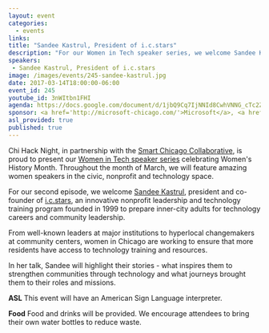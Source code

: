 ```yaml
---
layout: event
categories:
  - events 
links:
title: "Sandee Kastrul, President of i.c.stars"
description: "For our Women in Tech speaker series, we welcome Sandee Kastrul, president and co-founder of i.c.stars, an innovative nonprofit leadership and technology training program founded in 1999 to prepare inner-city adults for technology careers and community leadership."
speakers:
 - Sandee Kastrul, President of i.c.stars
image: /images/events/245-sandee-kastrul.jpg
date: 2017-03-14T18:00:00-06:00
event_id: 245
youtube_id: 3nWItbn1FHI
agenda: https://docs.google.com/document/d/1jbQ9Cq7IjNNId8CwhVNNG_cTc2ZNRvCtpTCibwY4ZE4/edit#
sponsor: <a href='http://microsoft-chicago.com/'>Microsoft</a>, <a href='http://smartchicagocollaborative.org/'>Smart Chicago</a>
asl_provided: true
published: true
---
```


Chi Hack Night, in partnership with the [Smart Chicago Collaborative](http://smartchicagocollaborative.org/), is proud to present our [Women in Tech speaker series](https://chihacknight.org/blog/2017/03/07/presenting-the-women-in-tech-speaker-series.html) celebrating Women's History Month. Throughout the month of March, we will feature amazing women speakers in the civic, nonprofit and technology space.

For our second episode, we welcome [Sandee Kastrul](https://twitter.com/SandeeKastrul), president and co-founder of [i.c.stars](http://www.icstars.org/), an innovative nonprofit leadership and technology training program founded in 1999 to prepare inner-city adults for technology careers and community leadership.

From well-known leaders at major institutions to hyperlocal changemakers at community centers, women in Chicago are working to ensure that more residents have access to technology training and resources. 

In her talk, Sandee will highlight their stories - what inspires them to strengthen communities through technology and what journeys brought them to their roles and missions.

**ASL** This event will have an American Sign Language interpreter.

**Food** Food and drinks will be provided. We encourage attendees to bring their own water bottles to reduce waste.
